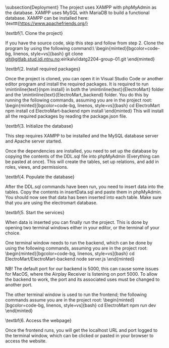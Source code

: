 \subsection{Deployment}
The project uses XAMPP with phpMyAdmin as the database. XAMPP uses MySQL with MariaDB to build a functional database. XAMPP can be installed here: \texttt{https://www.apachefriends.org/}

\textbf{1. Clone the project}

If you have the source code, skip this step and follow from step 2.
Clone the program by using the following command:\\
\begin{minted}[bgcolor=code-bg, linenos, style=vs]{bash}
git clone git@gitlab.stud.idi.ntnu.no:eirikalv/idatg2204-group-01.git
\end{minted}

\textbf{2. Install required packages}

Once the project is cloned, you can open it in Visual Studio Code or another editor program and install the required packages. It is required to run \mintinline{text}{npm install} in both the \mintinline{text}{ElectroMart} folder and the \mintinline{text}{ElectroMart_backend} folder. You do this by running the following commands, assuming you are in the project root:
\begin{minted}[bgcolor=code-bg, linenos, style=vs]{bash}
cd ElectroMart
npm install
cd ElectroMart-backend
npm install
\end{minted}
This will install all the required packages by reading the package.json file.

\textbf{3. Initialize the database}

This step requires XAMPP to be installed and the MySQL database server and Apache server started.

Once the dependencies are installed, you need to set up the database by copying the contents of the DDL.sql file into phpMyAdmin (Everything can be pasted at once). This will create the tables, set up relations, and add in roles, views, and permissions. 

\textbf{4. Populate the database}

After the DDL.sql commands have been run, you need to insert data into the tables. Copy the contents in insertData.sql and paste them in phpMyAdmin. You should now see that data has been inserted into each table. Make sure that you are using the electromart database.

\textbf{5. Start the services}

When data is inserted you can finally run the project. This is done by opening two terminal windows either in your editor, or the terminal of your choice. 

One terminal window needs to run the backend, which can be done by using the following commands, assuming you are in the project root:
\begin{minted}[bgcolor=code-bg, linenos, style=vs]{bash}
cd ElectroMart/ElectroMart-backend
node server.js
\end{minted}

NB! The default port for our backend is 5000, this can cause some issues for MacOS, where the Airplay Receiver is listening on port 5000. To allow the backend to work, the port and its associated uses must be changed to another port.

The other terminal window is used to run the frontend; the following commands assume you are in the project root:
\begin{minted}[bgcolor=code-bg, linenos, style=vs]{bash}
cd ElectroMart
npm run dev
\end{minted}

\textbf{6. Access the webpage}

Once the frontend runs, you will get the localhost URL and port logged to the terminal window, which can be clicked or pasted in your browser to access the website. 
